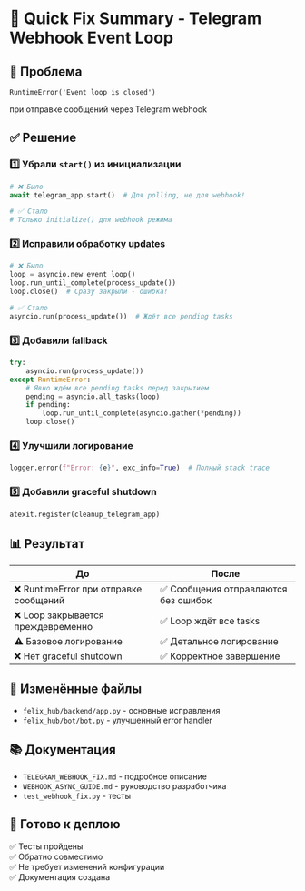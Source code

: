 # 🔧 Quick Fix Summary - Telegram Webhook Event Loop

## 🎯 Проблема
```
RuntimeError('Event loop is closed')
```
при отправке сообщений через Telegram webhook

## ✅ Решение

### 1️⃣ Убрали `start()` из инициализации
```python
# ❌ Было
await telegram_app.start()  # Для polling, не для webhook!

# ✅ Стало  
# Только initialize() для webhook режима
```

### 2️⃣ Исправили обработку updates
```python
# ❌ Было
loop = asyncio.new_event_loop()
loop.run_until_complete(process_update())
loop.close()  # Сразу закрыли - ошибка!

# ✅ Стало
asyncio.run(process_update())  # Ждёт все pending tasks
```

### 3️⃣ Добавили fallback
```python
try:
    asyncio.run(process_update())
except RuntimeError:
    # Явно ждём все pending tasks перед закрытием
    pending = asyncio.all_tasks(loop)
    if pending:
        loop.run_until_complete(asyncio.gather(*pending))
    loop.close()
```

### 4️⃣ Улучшили логирование
```python
logger.error(f"Error: {e}", exc_info=True)  # Полный stack trace
```

### 5️⃣ Добавили graceful shutdown
```python
atexit.register(cleanup_telegram_app)
```

## 📊 Результат

| До | После |
|----|-------|
| ❌ RuntimeError при отправке сообщений | ✅ Сообщения отправляются без ошибок |
| ❌ Loop закрывается преждевременно | ✅ Loop ждёт все tasks |
| ⚠️ Базовое логирование | ✅ Детальное логирование |
| ❌ Нет graceful shutdown | ✅ Корректное завершение |

## 📝 Изменённые файлы
- `felix_hub/backend/app.py` - основные исправления
- `felix_hub/bot/bot.py` - улучшенный error handler

## 📚 Документация
- `TELEGRAM_WEBHOOK_FIX.md` - подробное описание
- `WEBHOOK_ASYNC_GUIDE.md` - руководство разработчика
- `test_webhook_fix.py` - тесты

## 🚀 Готово к деплою
✅ Тесты пройдены  
✅ Обратно совместимо  
✅ Не требует изменений конфигурации  
✅ Документация создана
